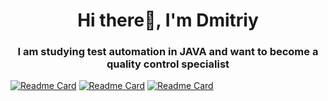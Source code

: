 <h1 align="center">Hi there👋, I'm Dmitriy</h1>
<h3 align="center">I am studying test automation in JAVA and want to become a quality control specialist</h3>

[![Readme Card](https://github-readme-stats.vercel.app/api/pin/?username=dimyalt&repo=NASA_API_TESTs)](https://github.com/dimyalt/NASA_API_TESTs)
[![Readme Card](https://github-readme-stats.vercel.app/api/pin/?username=dimyalt&repo=demoqa_com)](https://github.com/dimyalt/demoqa_com)
[![Readme Card](https://github-readme-stats.vercel.app/api/pin/?username=dimyalt&repo=Sprint_8)](https://github.com/dimyalt/Sprint_8)
<!--
**dimyalt/dimyalt** is a ✨ _special_ ✨ repository because its `README.md` (this file) appears on your GitHub profile.

Here are some ideas to get you started:

- 🔭 I’m currently working on ...
- 🌱 I’m currently learning ...
- 👯 I’m looking to collaborate on ...
- 🤔 I’m looking for help with ...
- 💬 Ask me about ...
- 📫 How to reach me: ...
- 😄 Pronouns: ...
- ⚡ Fun fact: ...
-->
